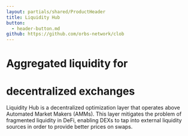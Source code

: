 ```yaml
---
layout: partials/shared/ProductHeader
title: Liquidity Hub
button:
  - header-button.md
github: https://github.com/orbs-network/clob
---
```


# Aggregated liquidity for
# decentralized exchanges 

Liquidity Hub is a decentralized optimization layer that operates above Automated Market Makers (AMMs). This layer mitigates the problem of fragmented liquidity in DeFi, enabling DEXs to tap into external liquidity sources in order to provide better prices on swaps.